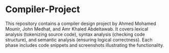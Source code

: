 # Compiler-Project
This repository contains a compiler design project by Ahmed Mohamed Mounir, John Medhat, and Amr Khaled Abdeltawab. It covers lexical analysis (tokenizing source code), syntax analysis (checking code structure), and semantic analysis (ensuring logical correctness). Each phase includes code snippets and screenshots illustrating the functionality.
